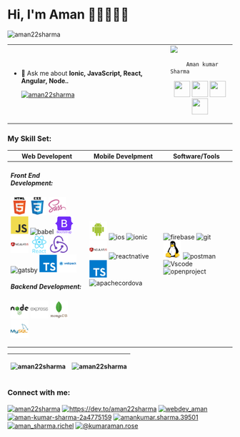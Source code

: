 # Hi, I'm Aman 👋🏾👨‍🎓‍💻
<p align="top"> <img src="https://komarev.com/ghpvc/?username=aman22sharma&label=Profile%20views&color=0e75b6&style=flat" alt="aman22sharma" /></p>
<table>
<tr>
  <td>
    
- 💬 Ask me about **Ionic, JavaScript, React, Angular, Node..**
     <p align="left"> <a href="https://github.com/ryo-ma/github-profile-trophy"><img src="https://github-profile-trophy.vercel.app/?username=aman22sharma" alt="aman22sharma" /></a> </p>
 
  </td>
<td>
     <img src="https://user-images.githubusercontent.com/40789486/112022099-f5f7b780-8b57-11eb-9b7d-9ddb80b1897e.jpg" />

         Aman kumar Sharma

<p align="center">
<a href = "https://github.com/0x48piraj"><img src = "https://www.iconninja.com/files/573/260/882/pictures-instagram-icon.png" width="36" height = "36"/></a>
<a href = "https://twitter.com/0x48piraj"><img src = "https://www.shareicon.net/download/2016/07/06/107115_media.svg" width="36" height="36"/></a>
<a href = "https://www.linkedin.com/in/0x48piraj/"><img src = "http://www.iconninja.com/files/863/607/751/network-linkedin-social-connection-circular-circle-media-icon.svg" width="36" height="36"/></a>
  <a href = "https://www.linkedin.com/in/0x48piraj/"><img src = "https://www.iconninja.com/files/250/72/926/fb-facebook-communication-social-icon.png" width="36" height="36"/></a>
</p>
</td>
</tr>
</table>

<h3 align="left">My Skill Set:</h3>

|       Web Developent         |Mobile Develpment                        |Software/Tools                   |
|----------------|-------------------------------|-----------------------------|
|<h5 align="left">Front End Development:</h5><p align="left"><img src="https://raw.githubusercontent.com/devicons/devicon/master/icons/html5/html5-original-wordmark.svg" alt="html5" width="40" height="40"/><img src="https://raw.githubusercontent.com/devicons/devicon/master/icons/css3/css3-original-wordmark.svg" alt="css3" width="40" height="40"/> <img src="https://raw.githubusercontent.com/devicons/devicon/master/icons/sass/sass-original.svg" alt="sass" width="40" height="40"/> <img src="https://raw.githubusercontent.com/devicons/devicon/master/icons/javascript/javascript-original.svg" alt="javascript" width="40" height="40"/> <img src="https://www.vectorlogo.zone/logos/babeljs/babeljs-icon.svg" alt="babel" width="40" height="40"/> <img src="https://raw.githubusercontent.com/devicons/devicon/master/icons/bootstrap/bootstrap-plain-wordmark.svg" alt="bootstrap" width="40" height="40"/> <img src="https://raw.githubusercontent.com/devicons/devicon/master/icons/angularjs/angularjs-original-wordmark.svg" alt="angularjs" width="40" height="40"/> <img src="https://raw.githubusercontent.com/devicons/devicon/master/icons/react/react-original-wordmark.svg" alt="react" width="40" height="40"/> <img src="https://raw.githubusercontent.com/devicons/devicon/master/icons/redux/redux-original.svg" alt="redux" width="40" height="40"/> <img src="https://www.vectorlogo.zone/logos/gatsbyjs/gatsbyjs-icon.svg" alt="gatsby" width="40" height="40"/> <img src="https://raw.githubusercontent.com/devicons/devicon/master/icons/typescript/typescript-original.svg" alt="typescript" width="40" height="40"/> <img src="https://raw.githubusercontent.com/devicons/devicon/d00d0969292a6569d45b06d3f350f463a0107b0d/icons/webpack/webpack-original-wordmark.svg" alt="webpack" width="40" height="40"/><h5 align="left">Backend Development:</h5><img src="https://raw.githubusercontent.com/devicons/devicon/master/icons/nodejs/nodejs-original-wordmark.svg" alt="nodejs" width="40" height="40"/> <img src="https://raw.githubusercontent.com/devicons/devicon/master/icons/express/express-original-wordmark.svg" alt="express" width="40" height="40"/> <img src="https://raw.githubusercontent.com/devicons/devicon/master/icons/mongodb/mongodb-original-wordmark.svg" alt="mongodb" width="40" height="40"/> <img src="https://raw.githubusercontent.com/devicons/devicon/master/icons/mysql/mysql-original-wordmark.svg" alt="mysql" width="40" height="40"/> </p> |<p align="left"><img src="https://raw.githubusercontent.com/devicons/devicon/master/icons/android/android-original-wordmark.svg" alt="android" width="40" height="40"/> <img src="https://user-images.githubusercontent.com/40789486/111962825-d2f9e300-8b18-11eb-9a70-86f14a2e6299.png" alt="ios" width="40" height="40"/> <img src="https://upload.wikimedia.org/wikipedia/commons/d/d1/Ionic_Logo.svg" alt="ionic" width="40" height="40"/> <img src="https://raw.githubusercontent.com/devicons/devicon/master/icons/angularjs/angularjs-original-wordmark.svg" alt="angularjs" width="40" height="40"/> <img src="https://reactnative.dev/img/header_logo.svg" alt="reactnative" width="40" height="40"/> <img src="https://raw.githubusercontent.com/devicons/devicon/master/icons/typescript/typescript-original.svg" alt="typescript" width="40" height="40"/> <img src="https://www.vectorlogo.zone/logos/apache_cordova/apache_cordova-icon.svg" alt="apachecordova" width="40" height="40"/></p> |<p align="left"><img src="https://www.vectorlogo.zone/logos/firebase/firebase-icon.svg" alt="firebase" width="40" height="40"/> <img src="https://www.vectorlogo.zone/logos/git-scm/git-scm-icon.svg" alt="git" width="40" height="40"/> <img src="https://raw.githubusercontent.com/devicons/devicon/master/icons/linux/linux-original.svg" alt="linux" width="40" height="40"/> <img src="https://www.vectorlogo.zone/logos/getpostman/getpostman-icon.svg" alt="postman" width="40" height="40"/> <img src="https://user-images.githubusercontent.com/40789486/111963362-6e8b5380-8b19-11eb-86dd-800a128dc1fd.png" alt="Vscode" width="40" height="40"/> <img src="https://user-images.githubusercontent.com/40789486/111964002-29b3ec80-8b1a-11eb-9523-1b3bfd3aa5ed.png" alt="openproject" width="40" height="40"/></p>            |


| <p><img align="center" src="https://github-readme-stats.vercel.app/api?username=aman22sharma&show_icons=true&locale=en&layout=compact&theme=radical" alt="aman22sharma" /></p> | <p><img align="center" src="https://github-readme-streak-stats.herokuapp.com/?user=aman22sharma&layout=compact&theme=radical" alt="aman22sharma"/></p> |
| ---------- | ---------- | 



<h3 align="left">Connect with me:</h3>
<p align="left">
<a href="https://codepen.io/aman22sharma" target="blank"><img align="center" src="https://cdn.jsdelivr.net/npm/simple-icons@3.0.1/icons/codepen.svg" alt="aman22sharma" height="30" width="40"/></a>
<a href="https://dev.to/https://dev.to/aman22sharma" target="blank"><img align="center" src="https://cdn.jsdelivr.net/npm/simple-icons@3.0.1/icons/dev-dot-to.svg" alt="https://dev.to/aman22sharma" height="30" width="40" /></a>
<a href="https://twitter.com/webdev_aman" target="blank"><img align="center" src="https://cdn.jsdelivr.net/npm/simple-icons@3.0.1/icons/twitter.svg" alt="webdev_aman" height="30" width="40" /></a>
<a href="https://linkedin.com/in/aman-kumar-sharma-2a4775159" target="blank"><img align="center" src="https://cdn.jsdelivr.net/npm/simple-icons@3.0.1/icons/linkedin.svg" alt="aman-kumar-sharma-2a4775159" height="30" width="40" /></a>
<a href="https://fb.com/amankumar.sharma.39501" target="blank"><img align="center" src="https://cdn.jsdelivr.net/npm/simple-icons@3.0.1/icons/facebook.svg" alt="amankumar.sharma.39501" height="30" width="40" /></a>
<a href="https://instagram.com/aman_sharma.richel" target="blank"><img align="center" src="https://cdn.jsdelivr.net/npm/simple-icons@3.0.1/icons/instagram.svg" alt="aman_sharma.richel" height="30" width="40" /></a>
<a href="https://medium.com/@kumaraman.rose" target="blank"><img align="center" src="https://cdn.jsdelivr.net/npm/simple-icons@3.0.1/icons/medium.svg" alt="@kumaraman.rose" height="30" width="40" /></a>
</p>




